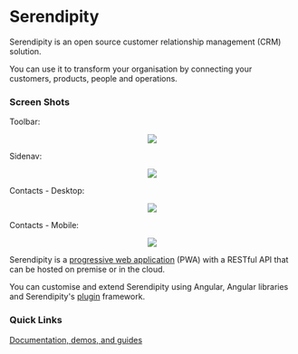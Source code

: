 # Serendipity

Serendipity is an open source customer relationship management (CRM) solution.

You can use it to transform your organisation by connecting your customers, products, people and operations.

### Screen Shots

Toolbar:

<p align="center">
  <img src="https://github.com/Robinyo/serendipity/blob/master/screen-shots/toolbar.png">
</p>

Sidenav:

<p align="center">
  <img src="https://github.com/Robinyo/serendipity/blob/master/screen-shots/sidenav.png">
</p>

Contacts - Desktop:

<p align="center">
  <img src="https://github.com/Robinyo/serendipity/blob/master/screen-shots/contacts-web.png">
</p>

Contacts - Mobile:

<p align="center">
  <img src="https://github.com/Robinyo/serendipity/blob/master/screen-shots/contacts-handset.png">
</p>

Serendipity is a [progressive web application](https://developers.google.com/web/progressive-web-apps/) (PWA) with a RESTful API that can be hosted on premise or in the cloud.

You can customise and extend Serendipity using Angular, Angular libraries and Serendipity's [plugin](docs/developer.md) framework.

### Quick Links

[Documentation, demos, and guides](docs/README.md)
